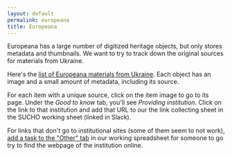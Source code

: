 ```yaml
---
layout: default
permalink: europeana
title: Europeana
---
```


Europeana has a large number of digitized heritage objects, but only stores metadata and thumbnails. We want to try to track down the original sources for materials from Ukraine.

Here's the [list of Europeana materials from Ukraine](https://www.europeana.eu/en/search?page=1&qf=COUNTRY%3A%22Ukraine%22). Each object has an image and a small amount of metadata, including its source.

For each item with a unique source, click on the item image to go to its page. Under the *Good to know* tab, you'll see *Providing institution*. Click on the link to that institution and add that URL to our the link collecting sheet in the SUCHO working sheet (linked in Slack).

For links that don't go to institutional sites (some of them seem to not work), [add a task to the "Other" tab](https://docs.google.com/spreadsheets/d/1kGScdU9df7T2QS9RnM_qvciT04Y1tmBiGVH-XD1E4l0/edit#gid=342786496) in our working spreadsheet for someone to go try to find the webpage of the institution online.

